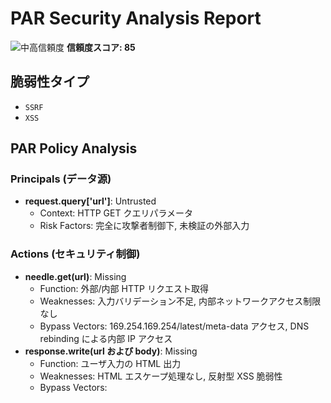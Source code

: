 # PAR Security Analysis Report

![中高信頼度](https://img.shields.io/badge/信頼度-中高-orange) **信頼度スコア: 85**

## 脆弱性タイプ

- `SSRF`
- `XSS`

## PAR Policy Analysis

### Principals (データ源)

- **request.query['url']**: Untrusted
  - Context: HTTP GET クエリパラメータ
  - Risk Factors: 完全に攻撃者制御下, 未検証の外部入力

### Actions (セキュリティ制御)

- **needle.get(url)**: Missing
  - Function: 外部/内部 HTTP リクエスト取得
  - Weaknesses: 入力バリデーション不足, 内部ネットワークアクセス制限なし
  - Bypass Vectors: 169.254.169.254/latest/meta-data アクセス, DNS rebinding による内部 IP アクセス
- **response.write(url および body)**: Missing
  - Function: ユーザ入力の HTML 出力
  - Weaknesses: HTML エスケープ処理なし, 反射型 XSS 脆弱性
  - Bypass Vectors: <script>タグ挿入

### Resources (操作対象)

- **outbound_request**: Medium
  - Operation: network_request
  - Protection: 
- **http_response**: Low
  - Operation: html_output
  - Protection: 

### Policy Violations

#### SSRF-001: ユーザ制御パラメータ経由で検証なしに外部/内部リクエストを送信

- **Path**: app.get -> needle.get(url)
- **Severity**: high
- **Confidence**: 0.90

#### XSS-001: ユーザ入力を HTML にエスケープせず出力

- **Path**: response.write('<font>…' + url + '…')
- **Severity**: medium
- **Confidence**: 0.80

## 詳細解析

本アプリケーションでは、ユーザが提供する URL パラメータを検証・制限せずに needle.get でリクエストし、そのレスポンスをそのまま HTML に埋め込んで返却しています。このため、SSRF によりメタデータサービス（169.254.169.254 など）や内部ネットワークへのアクセスが可能になるほか、ユーザ入力をエスケープせずに <font> タグ内およびレスポンスボディに埋め込むことで反射型 XSS が発生します。

## PoC（概念実証コード）

```text
1) SSRF:
curl "http://vulnerable-app/?url=http://169.254.169.254/latest/meta-data/"

2) 反射型 XSS:
curl "http://vulnerable-app/?url=<script>alert('XSS')</script>&mime=html"
```

## 修復ガイダンス

### URLパラメータ検証

- **Required**: 許可リスト方式でホスト・プロトコルを制限
- **Guidance**: Node.js の URL モジュールでパースし、プライベート IP やメタデータサービスへのアクセスをブロック
- **Priority**: high

### HTML出力エスケープ

- **Required**: ユーザ入力をエスケープまたはテンプレートエンジン使用
- **Guidance**: 返却前に lodash.escape や Handlebars などのライブラリで HTML エスケープを実施
- **Priority**: medium

## 解析ノート

1. request.query['url'] を untrusted と特定
2. needle.get(url) による外部/内部アクセスを検出 -> SSRF
3. response.write で URL とボディをエスケープなしに埋め込み -> XSS
4. PAR モデルで principals, actions, resources を整理
5. ポリシー違反ルール定義と severity・confidence を付与

